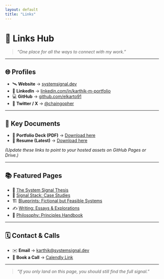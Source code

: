 ```yaml
---
layout: default
title: "Links"
---
```


# 🔗 Links Hub

> *“One place for all the ways to connect with my work.”*

---

## 🌐 Profiles

- 🛰️ **Website** → [systemsignal.dev](https://systemsignal.dev/)  
- 💼 **LinkedIn** → [linkedin.com/in/karthik-m-portfolio](https://www.linkedin.com/in/karthik-m-portfolio/)  
- 💻 **GitHub** → [github.com/elkarto91](https://github.com/elkarto91)  
- 🧵 **Twitter / X** → [@chaingopher](https://twitter.com/chaingopher)  

---

## 📄 Key Documents

- 📑 **Portfolio Deck (PDF)** → [Download here](/assets/KarthikMohan_PortfolioDeck.pdf)  
- 📝 **Resume (Latest)** → [Download here](/assets/KarthikMohan_Resume.pdf)  

*(Update these links to point to your hosted assets on GitHub Pages or Drive.)*  

---

## 📚 Featured Pages

- 📡 [The System Signal Thesis](/thesis)  
- 🧠 [Signal Stack: Case Studies](/signalstack)  
- 🏗️ [Blueprints: Fictional but Feasible Systems](/blueprints)  
- ✍️ [Writing: Essays & Explorations](/writing)  
- 🧭 [Philosophy: Principles Handbook](/philosophy)  

---

## 🗓️ Contact & Calls

- ✉️ **Email** → [karthik@systemsignal.dev](mailto:karthik@systemsignal.dev)  
- 📅 **Book a Call** → [Calendly Link](https://calendly.com/your-link)  

---

> *“If you only land on this page, you should still find the full signal.”*

